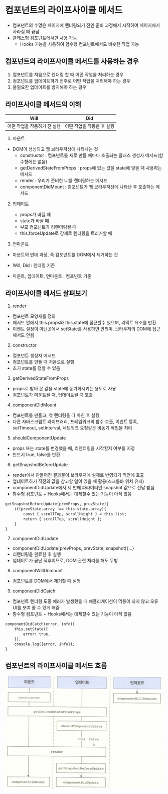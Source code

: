 # 컴포넌트의 라이프사이클 메서드
* 컴포넌트의 수명은 페이지에 렌더링되기 전인 준비 과정에서 시작하여 페이지에서 사라질 때 끝남
* 클래스형 컴포넌트에서만 사용 가능
    - Hooks 기능을 사용하여 함수형 컴포넌트에서도 비슷한 작업 가능

## 컴포넌트의 라이프사이클 메서드를 사용하는 경우
1. 컴포넌트를 처음으로 렌더링 할 때 어떤 작업을 처리하는 경우
2. 컴포넌트를 업데이트하기 전후로 어떤 작업을 처리해야 하는 경우
3. 불필요한 업데이트를 방지해야 하는 경우

## 라이프사이클 메서드의 이해
|Will|Did|
|:---:|:---:|
|어떤 작업을 작동하기 전 실행|어떤 작업을 작동한 후 실행|

1. 마운트
* DOM이 생성되고 웹 브라우저상에 나타나는 것
    - constructor : 컴포넌트를 새로 만들 때마다 호출되는 클래스 생성자 메서드(함수형에는 없음)
    - getDerivedStateFromProps : props에 있는 값을 state에 넣을 때 사용하는 메서드
    - render : 우리가 준비한 UI를 렌더링하는 메서드
    - componentDidMount : 컴포넌트가 웹 브라우저상에 나타난 후 호출하는 메서드

2. 업데이트
    - props가 바뀔 때
    - state가 바뀔 때
    - 부모 컴포넌트가 리렌더링될 때
    - this.forceUpdate로 강제로 렌더링을 트리거할 때

3. 언마운트
* 마운트의 반대 과정, 즉 컴포넌트를 DOM에서 제거하는 것

* Will, Did : 렌더링 기준
* 마운트, 업데이트, 언마운트 : 컴포넌트 기준

## 라이프사이클 메서드 살펴보기
1. render
* 컴포넌트 모양새를 정의
* 메서드 안에서 this.props와 this.state에 접근할수 있으며, 리액트 요소를 반환
* 이벤트 설정이 아닌곳에서 setState를 사용하면 안되며, 브라우저의 DOM에 접근해서도 안됨

2. constructor
* 컴포넌트 생성자 메서드
* 컴포넌트를 만들 때 처음으로 실행
* 초기 state를 정할 수 있음

3. getDerivedStateFromProps
* props로 받아 온 값을 state에 동기화시키는 용도로 사용
* 컴포넌트가 마운트될 때, 업데이트될 때 호출

4. componentDidMount
* 컴포넌트를 만들고, 첫 렌더링을 다 마친 후 실행
* 다른 자바스크립트 라이브러리, 프레임워크의 함수 호출, 이벤트 등록, setTimeout, setInterval, 네트워크 요청같은 비동기 작업을 처리

5. shouldComponentUpdate
* props 또는 state를 변경했을 때, 리렌터링을 시작할지 여부를 지정
* 반드시 true, false를 반환

6. getSnapshotBeforeUpdate
* render에서 만들어진 결과물이 브라우저에 실제로 반영되기 직전에 호출
* 업데이트하기 직전의 값을 참고할 일이 있을 때 활용(스크롤바 위치 유지)
* componentDidUpdate에서 세 번째 파라미터인 snapshot 값으로 전달 받음
* 함수형 컴포넌트 + Hooks에서는 대체할수 있는 기능이 아직 없음
```
getSnapshotBeforeUpdate(prevProps, prevState){
    if(prevState.array !== this.state.array){
        const { scrollTop, scrollHeight } = this.list;
        return { scrollTop, scrollHeight };
    }
}
```

7. componentDidUpdate
* componentDidUpdate(prevProps, prevState, snapshot){...}
* 리렌더링을 완료한 후 실행
* 업데이트가 끝난 직후이므로, DOM 관련 처리를 해도 무방

8. componentWillUnmount
* 컴포넌트를 DOM에서 제거할 때 실행

9. componentDidCatch
* 컴포넌트 렌더링 도중 에러가 발생했을 때 애플리케이션이 먹통이 되지 않고 오류 UI를 보여 줄 수 있게 해줌
* 함수형 컴포넌트 + Hooks에서는 대체할수 있는 기능이 아직 없음
```
componentDidCatch(error, info){
    this.setState({
        error: true,
    });
    console.log({error, info});
}
```

## 컴포넌트의 라이프사이클 메서드 흐름
<img src="src/LifeCycle.jpeg" alt="라이프사이클 사진" />